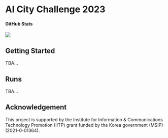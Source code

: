 # AI City Challenge 2023

#### GitHub Stats
![](https://img.shields.io/github/downloads/SKKU-AutoLab-VSW/Edge-TSS/total.svg)


## Getting Started
TBA...


## Runs
TBA...


## Acknowledgement
This project is supported by the Institute for Information & Communications 
Technology Promotion (IITP) grant funded by the Korea government (MSIP) 
(2021-0-01364).

